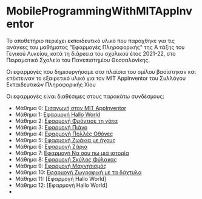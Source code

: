 # MobileProgrammingWithMITAppInventor

Το αποθετήριο περιέχει εκπαιδευτικό υλικό που παράχθηκε για τις ανάγκες του μαθήματος "Εφαρμογές Πληροφορικής" της Α τάξης του Γενικού Λυκείου, κατά τη διάρκεια του σχολικού έτος 2021-22, στο Πειραματικό Σχολείο του Πανεπιστημίου Θεσσαλονίκης.

Οι εφαρμογές που δημιουργήσαμε στα πλαίσια του ομίλου βασίστηκαν και επέκτειναν το εξαιρετικό υλικό για τον MIT AppInventor του Συλλόγου Εκπαιδευτικών Πληροφορικής Χίου

Οι εφαρμογές είναι διαθέσιμες στους παρακάτω συνδέσμους:

- Μάθημα 0: [Εισαγωγή στον MIT AppInventor](https://okiriostonipologiston.blogspot.com/2020/09/appinventor.html)
- Μάθημα 1: [Εφαρμογή Hallo World](https://okiriostonipologiston.blogspot.com/2021/09/1-appinventor-hallo-world.html)
- Μάθημα 2: [Εφαρμογή Φρόντισε τη γάτα](https://okiriostonipologiston.blogspot.com/2018/12/vol-3.html)
- Μάθημα 3: [Εφαρμογή Πιάνο](https://okiriostonipologiston.blogspot.com/2019/01/blog-post_45.html)
- Μάθημα 4: [Εφαρμογή Πολλές Οθόνες](https://okiriostonipologiston.blogspot.com/2019/03/blog-post_13.html)
- Μάθημα 5: [Εφαρμογή Ζωάκια με ήχους](https://okiriostonipologiston.blogspot.com/2020/02/blog-post.html)
- Μάθημα 6: [Εφαρμογή Ζάρια](https://okiriostonipologiston.blogspot.com/2018/12/blog-post_61.html)
- Μάθημα 7: [Εφαρμογή Να σου πω μιά ιστορία](https://okiriostonipologiston.blogspot.com/2020/03/blog-post.html)
- Μάθημα 8: [Εφαρμογή Σκύλος Φύλακας](https://okiriostonipologiston.blogspot.com/2019/01/blog-post_17.html)
- Μάθημα 9: [Εφαρμογή Μαγνητισμός](https://okiriostonipologiston.blogspot.com/2019/02/blog-post_21.html)
- Μάθημα 10: [Εφαρμογή Ζωγραφική με τα δάχτυλα](https://okiriostonipologiston.blogspot.com/2019/02/blog-post_98.html)
- Μάθημα 11: [Εφαρμογή Hallo World]
- Μάθημα 12: [Εφαρμογή Hallo World]
- 
